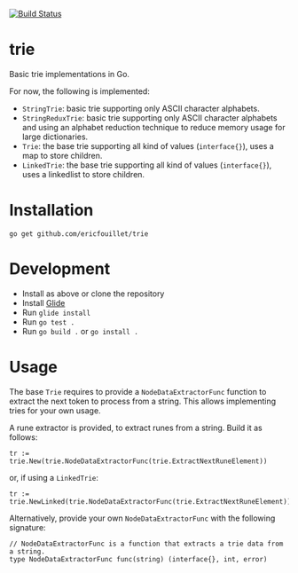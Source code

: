 [![Build Status](https://travis-ci.org/ericfouillet/trie.svg?branch=master)](https://travis-ci.org/ericfouillet/trie)

# trie

Basic trie implementations in Go.

For now, the following is implemented:

- `StringTrie`: basic trie supporting only ASCII character alphabets.
- `StringReduxTrie`: basic trie supporting only ASCII character alphabets and using an alphabet reduction technique to reduce memory usage for large dictionaries.
- `Trie`: the base trie supporting all kind of values (`interface{}`), uses a map to store children.
- `LinkedTrie`: the base trie supporting all kind of values (`interface{}`), uses a linkedlist to store children.

# Installation

`go get github.com/ericfouillet/trie`

# Development

- Install as above or clone the repository
- Install [Glide](https://glide.sh)
- Run `glide install`
- Run `go test .`
- Run `go build .` or `go install .`

# Usage

The base `Trie` requires to provide a `NodeDataExtractorFunc` function to extract the next token to process from a string. This allows implementing tries for your own usage.

A rune extractor is provided, to extract runes from a string. Build it as follows:

```
tr := trie.New(trie.NodeDataExtractorFunc(trie.ExtractNextRuneElement))
```

or, if using a `LinkedTrie`:

```
tr := trie.NewLinked(trie.NodeDataExtractorFunc(trie.ExtractNextRuneElement))
```

Alternatively, provide your own `NodeDataExtractorFunc` with the following signature:

```
// NodeDataExtractorFunc is a function that extracts a trie data from a string.
type NodeDataExtractorFunc func(string) (interface{}, int, error)
```
